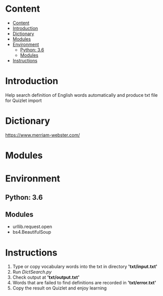 # Content
- [Content](#content)
- [Introduction](#introduction)
- [Dictionary](#dictionary)
- [Modules](#modules)
- [Environment](#environment)
  - [Python: 3.6](#python-36)
  - [Modules](#modules-1)
- [Instructions](#instructions)

# Introduction
Help search definition of English words automatically and produce txt file for Quizlet import
# Dictionary
https://www.merriam-webster.com/

# Modules
# Environment
## Python: 3.6
## Modules
* urllib.request.open 
* bs4.BeautifulSoup

# Instructions
1. Type or copy vocabulary words into the txt in directory **'txt/input.txt'**
2. Run *DictSearch.py*
3. Check output at **'txt/output.txt'**
4. Words that are failed to find definitions are recorded in **'txt/error.txt'**
5. Copy the result on Quizlet and enjoy learning
